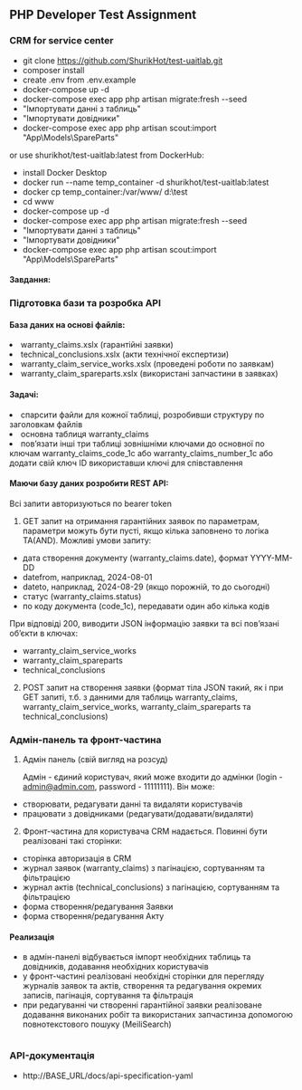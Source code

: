 ## PHP Developer Test Assignment
### CRM for service center

- git clone https://github.com/ShurikHot/test-uaitlab.git
- composer install
- create .env from .env.example
- docker-compose up -d
- docker-compose exec app php artisan migrate:fresh --seed
- "Імпортувати данні з таблиць"
- "Імпортувати довідники"
- docker-compose exec app php artisan scout:import "App\Models\SpareParts"

or use shurikhot/test-uaitlab:latest from DockerHub:
- install Docker Desktop
- docker run --name temp_container -d shurikhot/test-uaitlab:latest
- docker cp temp_container:/var/www/ d:\test
- cd www
- docker-compose up -d
- docker-compose exec app php artisan migrate:fresh --seed
- "Імпортувати данні з таблиць"
- "Імпортувати довідники"
- docker-compose exec app php artisan scout:import "App\Models\SpareParts"

#### Завдання:

### Підготовка бази та розробка API

#### База даних на основі файлів:
<li>warranty_claims.xslx (гарантійні заявки)</li>
<li>technical_conclusions.xslx (акти технічної експертизи)</li>
<li>warranty_claim_service_works.xslx (проведені роботи по заявкам)</li>
<li>warranty_claim_spareparts.xslx (використані запчастини в заявках)</li>

#### Задачі:
<li>спарсити файли для кожної таблиці, розробивши структуру по заголовкам файлів</li>
<li>основна таблиця warranty_claims</li>
<li>пов’язати інші три таблиці зовнішніми ключами до основної по ключам warranty_claims_code_1c або warranty_claims_number_1c або додати свій ключ ID використавши ключі для співставлення</li>

#### Маючи базу даних розробити REST API:
Всі запити авторизуються по bearer token

1.  GET запит на отримання гарантійних заявок по параметрам, параметри можуть бути пусті, якщо кілька заповнено то логіка ТА(AND). Можливі умови запиту:
    
- дата створення документу (warranty_claims.date), формат YYYY-MM-DD
- datefrom, наприклад, 2024-08-01
- dateto, наприклад, 2024-08-29 (якщо порожній, то до сьогодні)
- статус (warranty_claims.status)
- по коду документа (code_1c), передавати один або кілька кодів

При відповіді 200, виводити JSON інформацію заявки та всі пов’язані об’єкти в ключах:
- warranty_claim_service_works
- warranty_claim_spareparts
- technical_conclusions

2. POST запит на створення заявки (формат тіла JSON такий, як і при GET запиті, т.б. з данними для таблиць warranty_claims, warranty_claim_service_works, warranty_claim_spareparts та technical_conclusions)

### Адмін-панель та фронт-частина

1.  Адмін панель (свій вигляд на розсуд)

    Адмін - єдиний користувач, який може входити до адмінки (login - admin@admin.com, password - 11111111). Він може:
- створювати, редагувати данні та видаляти користувачів
- працювати з довідниками (редагувати/додавати/видаляти)


2. Фронт-частина для користувача CRM надається. Повинні бути реалізовані такі сторінки:
- сторінка авторизація в CRM
- журнал заявок (warranty_claims) з пагінацією, сортуванням та фільтрацією
- журнал актів (technical_conclusions) з пагінацією, сортуванням та фільтрацією
- форма створення/редагування Заявки
- форма створення/редагування Акту

#### Реализація
- в адмін-панелі відбувається імпорт необхідних таблиць та довідників, додавання необхідних користувачів
- у фронт-частині реалізовані необхідні сторінки для перегляду журналів заявок та актів,  створення та редагування окремих записів, пагінація, сортування та фільтрація
- при редагуванні чи створенні гарантійної заявки реалізоване додавання виконаних робіт та використаних запчастинза допомогою повнотекстового пошуку (MeiliSearch) 

<img src="https://i.postimg.cc/BQRcKRRL/01.png" alt="">


### API-документація

- http://BASE_URL/docs/api-specification-yaml
